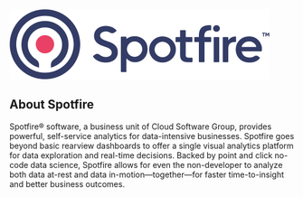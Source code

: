 <picture>
 <source media="(prefers-color-scheme: dark)" srcset="/profile/SpotfireLogo.png">
 <source media="(prefers-color-scheme: light)" srcset="/profile/SpotfireLogo.png">
 <img alt="Shows the Spotfire logo" src="/profile/SpotfireLogo.png">
</picture>

## About Spotfire

Spotfire® software, a business unit of Cloud Software Group, provides powerful, self-service analytics for data-intensive businesses.
Spotfire goes beyond basic rearview dashboards to offer a single visual analytics platform for data exploration and real-time decisions. Backed by point and click no-code data science, Spotfire allows for even the non-developer to analyze both data at-rest and data in-motion—together—for faster time-to-insight and better business outcomes.

<!--

**Here are some ideas to get you started:**

🙋‍♀️ A short introduction - what is your organization all about?
🌈 Contribution guidelines - how can the community get involved?
👩‍💻 Useful resources - where can the community find your docs? Is there anything else the community should know?
🍿 Fun facts - what does your team eat for breakfast?
🧙 Remember, you can do mighty things with the power of [Markdown](https://docs.github.com/github/writing-on-github/getting-started-with-writing-and-formatting-on-github/basic-writing-and-formatting-syntax)
-->
